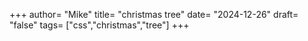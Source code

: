 +++
author= "Mike"
title= "christmas tree"
date= "2024-12-26"
draft= "false"
tags= ["css","christmas","tree"]
+++
<rawhtml>
<div class="container">
	<div class="tree">
		<div class="shadow ts-3d"></div>
		<div class="trunk ts-3d">
			<div></div>
			<div></div>
			<div></div>
			<div></div>
		</div>
		<div class="leaves-bottom ts-3d">
			<div></div>
			<div></div>
			<div></div>
			<div></div>
		</div>
		<div class="leaves-middle ts-3d">
			<div class="ts-3d"></div>
			<div class="ts-3d"></div>
			<div class="ts-3d"></div>
			<div class="ts-3d"></div>
		</div>
		<div class="leaves-top ts-3d">
			<div class="ts-3d"></div>
			<div class="ts-3d"></div>
			<div class="ts-3d"></div>
			<div class="ts-3d"></div>
		</div>
		<div class="star star-1 ts-3d"></div>
		<div class="star star-2 ts-3d"></div>
		<div class="star star-3 ts-3d"></div>
		<div class="star star-4 ts-3d"></div>
		<div class="star star-5 ts-3d"></div>
		<div class="shine ts-3d"></div>
	</div>
	<div class="snow-container">
		<div class="snow snow-1 snow-y-1"></div>
		<div class="snow snow-2 snow-y-2"></div>
		<div class="snow snow-3 snow-y-3"></div>
		<div class="snow snow-4 snow-y-3"></div>
		<div class="snow snow-5 snow-y-2"></div>
		<div class="snow snow-6 snow-y-1"></div>
		<div class="snow snow-7 snow-y-1"></div>
		<div class="snow snow-8 snow-y-2"></div>
		<div class="snow snow-9 snow-y-3"></div>
		<div class="snow snow-10 snow-y-3"></div>
	</div>
</div>
</rawhtml>
